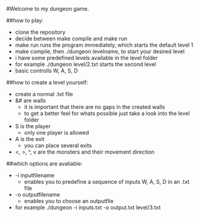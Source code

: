 #Welcome to my dungeon game.

##how to play:
  - clone the repository
  - decide between make compile and make run
  - make run runs the program immediately, which starts the default level 1
  - make compile, then ./dungeon levelname, to start your desired level
  - i have some predefined levels available in the level folder
  - for example ./dungeon level/2.txt starts the second level
  - basic controlls W, A, S, D

##how to create a level yourself:
  - create a normal .txt file
  - &# are walls
      - it is important that there are no gaps in the created walls
      - to get a better feel for whats possible just take a look into the level folder
  - S is the player
      - only one player is allowed
  - A is the exit
      - you can place several exits
  - <, >, ^, v are the monsters and their movement direction
  
  ##which options are avaliable:
  - -i inputfilename
    - enables you to predefine a sequence of inputs W, A, S, D in an .txt file
  - -o outputfilename
    - enables you to choose an outputfile
  - for example ./dungeon -i inputs.txt -o output.txt level/3.txt  
  



